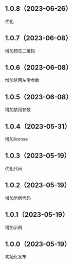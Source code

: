 ## 1.0.8（2023-06-26）
优化
## 1.0.7（2023-06-08）
增加预览二维码
## 1.0.6（2023-06-08）
增加禁用左滑参数
## 1.0.5（2023-06-08）
增加禁用参数
## 1.0.4（2023-05-31）
增加license
## 1.0.3（2023-05-19）
优化代码
## 1.0.2（2023-05-19）
增加示例代码
## 1.0.1（2023-05-19）
增加示例
## 1.0.0（2023-05-19）
初始化发布
